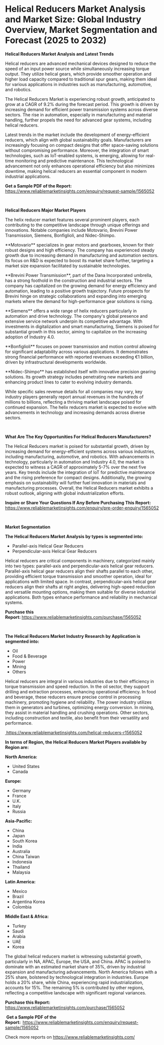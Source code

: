 <p><h1>Helical Reducers Market Analysis and Market Size: Global Industry Overview, Market Segmentation and Forecast (2025 to 2032)</h1></p><p><strong>Helical Reducers Market Analysis and Latest Trends</strong></p>
<p><p>Helical reducers are advanced mechanical devices designed to reduce the speed of an input power source while simultaneously increasing torque output. They utilize helical gears, which provide smoother operation and higher load capacity compared to traditional spur gears, making them ideal for various applications in industries such as manufacturing, automotive, and robotics.</p><p>The Helical Reducers Market is experiencing robust growth, anticipated to grow at a CAGR of 9.2% during the forecast period. This growth is driven by increasing demand for efficient power transmission systems across diverse sectors. The rise in automation, especially in manufacturing and material handling, further propels the need for advanced gear systems, including helical reducers.</p><p>Latest trends in the market include the development of energy-efficient reducers, which align with global sustainability goals. Manufacturers are increasingly focusing on compact designs that offer space-saving solutions without compromising performance. Moreover, the integration of smart technologies, such as IoT-enabled systems, is emerging, allowing for real-time monitoring and predictive maintenance. This technological advancement not only enhances operational efficiency but also minimizes downtime, making helical reducers an essential component in modern industrial applications.</p></p>
<p><strong>Get a Sample PDF of the Report:&nbsp;</strong> <a href="https://www.reliablemarketinsights.com/enquiry/request-sample/1565052?utm_campaign=2395&utm_medium=2&utm_source=Github&utm_content=ia&utm_term=22022025&utm_id=helical-reducers">https://www.reliablemarketinsights.com/enquiry/request-sample/1565052</a></p>
<p>&nbsp;</p>
<p><strong>Helical Reducers Major Market Players</strong></p>
<p><p>The helix reducer market features several prominent players, each contributing to the competitive landscape through unique offerings and innovations. Notable companies include Motovario, Brevini Power Transmission, Siemens, Bonfiglioli, and Nidec-Shimpo.</p><p>**Motovario** specializes in gear motors and gearboxes, known for their robust designs and high efficiency. The company has experienced steady growth due to increasing demand in manufacturing and automation sectors. Its focus on R&D is expected to boost its market share further, targeting a market size expansion facilitated by sustainable technologies.</p><p>**Brevini Power Transmission**, part of the Dana Incorporated umbrella, has a strong foothold in the construction and industrial sectors. The company has capitalized on the growing demand for energy efficiency and automation, leading to a positive growth trajectory. Future prospects for Brevini hinge on strategic collaborations and expanding into emerging markets where the demand for high-performance gear solutions is rising.</p><p>**Siemens** offers a wide range of helix reducers particularly in automation and drive technology. The company's global presence and extensive service network underpin its competitive advantage. With investments in digitalization and smart manufacturing, Siemens is poised for substantial growth in this sector, aiming to capitalize on the increasing adoption of Industry 4.0.</p><p>**Bonfiglioli** focuses on power transmission and motion control allowing for significant adaptability across various applications. It demonstrates strong financial performance with reported revenues exceeding €1 billion, driven by infrastructural developments worldwide.</p><p>**Nidec-Shimpo** has established itself with innovative precision gearing solutions. Its growth strategy includes penetrating new markets and enhancing product lines to cater to evolving industry demands.</p><p>While specific sales revenue details for all companies may vary, key industry players generally report annual revenues in the hundreds of millions to billions, reflecting a thriving market landscape poised for continued expansion. The helix reducers market is expected to evolve with advancements in technology and increasing demands across diverse sectors.</p></p>
<p>&nbsp;</p>
<p><strong>What Are The Key Opportunities For Helical Reducers Manufacturers?</strong></p>
<p><p>The Helical Reducers market is poised for substantial growth, driven by increasing demand for energy-efficient systems across various industries, including manufacturing, automotive, and robotics. With advancements in technology, particularly in automation and Industry 4.0, the market is expected to witness a CAGR of approximately 5-7% over the next five years. Key trends include the integration of IoT for predictive maintenance and the rising preference for compact designs. Additionally, the growing emphasis on sustainability will further fuel innovation in materials and manufacturing processes. Overall, the Helical Reducers market exhibits a robust outlook, aligning with global industrialization efforts.</p></p>
<p><strong>Inquire or Share Your Questions If Any Before Purchasing This Report:</strong> <a href="https://www.reliablemarketinsights.com/enquiry/pre-order-enquiry/1565052?utm_campaign=2395&utm_medium=2&utm_source=Github&utm_content=ia&utm_term=22022025&utm_id=helical-reducers">https://www.reliablemarketinsights.com/enquiry/pre-order-enquiry/1565052</a></p>
<p>&nbsp;</p>
<p><strong>Market Segmentation</strong></p>
<p><strong>The Helical Reducers Market Analysis by types is segmented into:</strong></p>
<p><ul><li>Parallel-axis Helical Gear Reducers</li><li>Perpendicular-axis Helical Gear Reducers</li></ul></p>
<p><p>Helical reducers are critical components in machinery, categorized mainly into two types: parallel-axis and perpendicular-axis helical gear reducers. Parallel-axis helical gear reducers align their shafts parallel to each other, providing efficient torque transmission and smoother operation, ideal for applications with limited space. In contrast, perpendicular-axis helical gear reducers align their shafts at right angles, delivering high-speed reduction and versatile mounting options, making them suitable for diverse industrial applications. Both types enhance performance and reliability in mechanical systems.</p></p>
<p><strong>Purchase this Report:&nbsp;</strong><a href="https://www.reliablemarketinsights.com/purchase/1565052?utm_campaign=2395&utm_medium=2&utm_source=Github&utm_content=ia&utm_term=22022025&utm_id=helical-reducers">https://www.reliablemarketinsights.com/purchase/1565052</a></p>
<p>&nbsp;</p>
<p><strong>The Helical Reducers Market Industry Research by Application is segmented into:</strong></p>
<p><ul><li>Oil</li><li>Food & Beverage</li><li>Power</li><li>Mining</li><li>Others</li></ul></p>
<p><p>Helical reducers are integral in various industries due to their efficiency in torque transmission and speed reduction. In the oil sector, they support drilling and extraction processes, enhancing operational efficiency. In food and beverage, these reducers ensure precise control in processing machinery, promoting hygiene and reliability. The power industry utilizes them in generators and turbines, optimizing energy conversion. In mining, they assist in material handling and crushing operations. Other sectors, including construction and textile, also benefit from their versatility and performance.</p></p>
<p><a href="https://www.reliablemarketinsights.com/helical-reducers-r1565052?utm_campaign=2395&utm_medium=2&utm_source=Github&utm_content=ia&utm_term=22022025&utm_id=helical-reducers">&nbsp;https://www.reliablemarketinsights.com/helical-reducers-r1565052</a></p>
<p><strong>In terms of Region, the Helical Reducers Market Players available by Region are:</strong></p>
<p>
    <p> <strong> North America: </strong>
        <ul>
            <li>United States</li>
            <li>Canada</li>
        </ul>
        </p> 
    <p> <strong> Europe: </strong>
        <ul>
            <li>Germany</li>
            <li>France</li>
            <li>U.K.</li>
            <li>Italy</li>
            <li>Russia</li>
        </ul>
        </p> 
    <p> <strong> Asia-Pacific: </strong>
        <ul>
            <li>China</li>
            <li>Japan</li>
            <li>South Korea</li>
            <li>India</li>
            <li>Australia</li>
            <li>China Taiwan</li>
            <li>Indonesia</li>
            <li>Thailand</li>
            <li>Malaysia</li>
        </ul>
        </p> 
    <p> <strong> Latin America: </strong>
        <ul>
            <li>Mexico</li>
            <li>Brazil</li>
            <li>Argentina Korea</li>
            <li>Colombia</li>
        </ul>
        </p> 
    <p> <strong> Middle East & Africa: </strong>
        <ul>
            <li>Turkey</li>
            <li>Saudi</li>
            <li>Arabia</li>
            <li>UAE</li>
            <li>Korea</li>
        </ul>
    </p>
    </p>
<p><p>The global helical reducers market is witnessing substantial growth, particularly in NA, APAC, Europe, the USA, and China. APAC is poised to dominate with an estimated market share of 35%, driven by industrial expansion and manufacturing advancements. North America follows with a 25% share, bolstered by technological integration in industries. Europe holds a 20% share, while China, experiencing rapid industrialization, accounts for 15%. The remaining 5% is contributed by other regions, reflecting a competitive landscape with significant regional variances.</p></p>
<p><strong>Purchase this Report: </strong><a href="https://www.reliablemarketinsights.com/purchase/1565052?utm_campaign=2395&utm_medium=2&utm_source=Github&utm_content=ia&utm_term=22022025&utm_id=helical-reducers">https://www.reliablemarketinsights.com/purchase/1565052</a></p>
<p>&nbsp;<strong>Get a Sample PDF of the Report:&nbsp;&nbsp;</strong><a href="https://www.reliablemarketinsights.com/enquiry/request-sample/1565052?utm_campaign=2395&utm_medium=2&utm_source=Github&utm_content=ia&utm_term=22022025&utm_id=helical-reducers">https://www.reliablemarketinsights.com/enquiry/request-sample/1565052</a></p>
<p><strong></strong></p>
<p>Check more reports on <a href="https://www.reliablemarketinsights.com/?utm_campaign=2395&utm_medium=2&utm_source=Github&utm_content=ia&utm_term=22022025&utm_id=helical-reducers">https://www.reliablemarketinsights.com/</a></p>